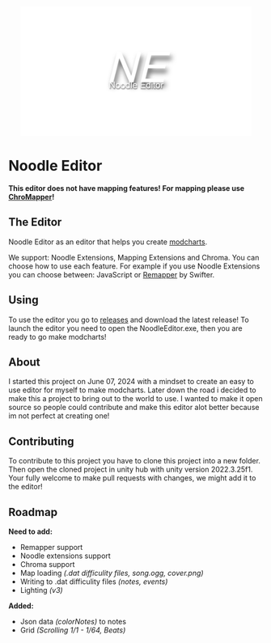 
<p align="center"> <a href="https://forbonestudios.com"><img src="img/NElogowhite.png" height=256 /> </a> </p>

# Noodle Editor
**This editor does not have mapping features! For mapping please use [ChroMapper](https://github.com/Caeden117/ChroMapper)!**

## The Editor
Noodle Editor as an editor that helps you create [modcharts](https://github.com/Aeroluna/Heck).

We support: Noodle Extensions, Mapping Extensions and Chroma.
You can choose how to use each feature. For example if you use Noodle Extensions you can choose between: JavaScript or [Remapper](https://github.com/Swifter1243/ReMapper) by Swifter.

## Using
To use the editor you go to [releases](https://github.com/ForBone/NoodleEditor/releases/) and download the latest release!
To launch the editor you need to open the NoodleEditor.exe, then you are ready to go make modcharts!

## About
I started this project on June 07, 2024 with a mindset to create an easy to use editor for myself to make modcharts. Later down the road i decided to make this a project to bring out to the world to use. I wanted to make it open source so people could contribute and make this editor alot better because im not perfect at creating one!

## Contributing
To contribute to this project you have to clone this project into a new folder. Then open the cloned project in unity hub with unity version 2022.3.25f1. Your fully welcome to make pull requests with changes, we might add it to the editor!

## Roadmap 
**Need to add:**

 - Remapper support
 - Noodle extensions support
 - Chroma support
 - Map loading *(.dat difficulity files, song.ogg, cover.png)*
 - Writing to .dat difficulity files *(notes, events)*
 - Lighting *(v3)*

**Added:**
 - Json data *(colorNotes)* to notes
 - Grid  *(Scrolling  1/1 - 1/64,  Beats)*

 
